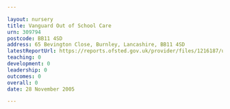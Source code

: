 ```yaml
---

layout: nursery
title: Vanguard Out of School Care
urn: 309794
postcode: BB11 4SD
address: 65 Bevington Close, Burnley, Lancashire, BB11 4SD
latestReportUrl: https://reports.ofsted.gov.uk/provider/files/1216187/urn/309794.pdf
teaching: 0
development: 0
leadership: 0
outcomes: 0
overall: 0
date: 28 November 2005

---
```

